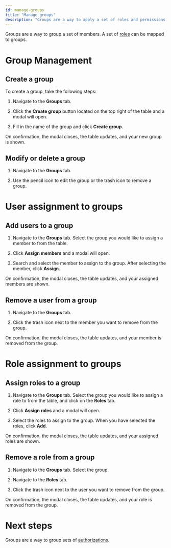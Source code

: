 ```yaml
---
id: manage-groups
title: "Manage groups"
description: "Groups are a way to apply a set of roles and permissions to users. Use Identity to create a group."
---
```


Groups are a way to group a set of members. A set of [roles](/self-managed/identity/user-guide/roles/manage-roles.md) can be mapped to groups.

# Group Management

## Create a group

To create a group, take the following steps:

1. Navigate to the **Groups** tab.

2. Click the **Create group** button located on the top right of the table and a modal will open.

3. Fill in the name of the group and click **Create group**.

On confirmation, the modal closes, the table updates, and your new group is shown.

## Modify or delete a group

1. Navigate to the **Groups** tab.

2. Use the pencil icon to edit the group or the trash icon to remove a group.

# User assignment to groups

## Add users to a group

1. Navigate to the **Groups** tab. Select the group you would like to assign a member to from the table.

2. Click **Assign members** and a modal will open.

3. Search and select the member to assign to the group. After selecting the member, click **Assign**.

On confirmation, the modal closes, the table updates, and your assigned members are shown.

## Remove a user from a group

1. Navigate to the **Groups** tab.

2. Click the trash icon next to the member you want to remove from the group.

On confirmation, the modal closes, the table updates, and your member is removed from the group.

# Role assignment to groups

## Assign roles to a group

1. Navigate to the **Groups** tab. Select the group you would like to assign a role to from the table, and click on the **Roles** tab.

2. Click **Assign roles** and a modal will open.

3. Select the roles to assign to the group. When you have selected the roles, click **Add**.

On confirmation, the modal closes, the table updates, and your assigned roles are shown.

## Remove a role from a group

1. Navigate to the **Groups** tab. Select the group.

2. Navigate to the **Roles** tab.

3. Click the trash icon next to the user you want to remove from the group.

On confirmation, the modal closes, the table updates, and your role is removed from the group.

# Next steps

Groups are a way to group sets of [authorizations](../access-management/managing-resource-authorizations.md).
